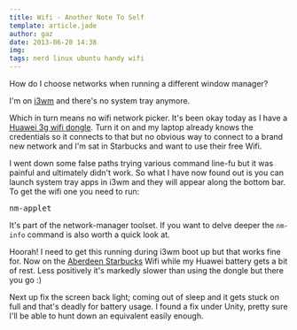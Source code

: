 ```yaml
---
title: Wifi - Another Note To Self
template: article.jade
author: gaz
date: 2013-06-20 14:38
img: 
tags: nerd linux ubuntu handy wifi
---
```

[iw3m]: http://i3wm.org/
[huawei]: http://www.huaweidevice.com/worldwide/productFeatures.do?pinfoId=3272&directoryId=5009&treeId=3619&tab=0
[starbucks]: http://www.starbucks.co.uk/store/2904
How do I choose networks when running a different window manager?

I'm on [i3wm][iw3m] and there's no system tray anymore.

Which in turn means no wifi network picker. It's been okay today as I have a [Huawei 3g wifi dongle][huawei]. Turn it on and my laptop already knows the credentials so it connects to that but no obvious way to connect to a brand new network and I'm sat in Starbucks and want to use their free Wifi.

I went down some false paths trying various command line-fu but it was painful and ultimately didn't work. So what I have now found out is  you can launch system tray apps in i3wm and they will appear along the bottom bar. To get the wifi one you need to run:

<pre class='prettyprint lang-bash'>
nm-applet
</pre>

It's part of the network-manager toolset. If you want to delve deeper the <code>nm-info</code> command is also worth a quick look at.

Hoorah! I need to get this running during i3wm boot up but that works fine for. Now on the [Aberdeen Starbucks][starbucks] Wifi while my Huawei battery gets a bit of rest. Less positively it's markedly slower than using the dongle but there you go :)

Next up fix the screen back light; coming out of sleep and it gets stuck on full and that's deadly for battery usage. I found a fix under Unity, pretty sure I'll be able to hunt down an equivalent easily enough.

